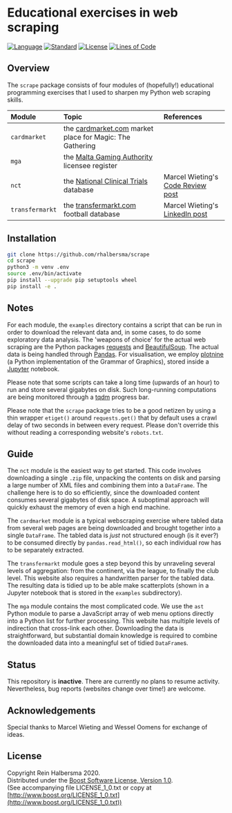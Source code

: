 # Educational exercises in web scraping

[![Language](https://img.shields.io/badge/language-Python-blue.svg)](https://www.python.org/)
[![Standard](https://img.shields.io/badge/Python-3.8-blue.svg)](https://en.wikipedia.org/wiki/History_of_Python)
[![License](https://img.shields.io/badge/license-Boost-blue.svg)](https://opensource.org/licenses/BSL-1.0)
[![Lines of Code](https://tokei.rs/b1/github/rhalbersma/scrape?category=code)](https://github.com/rhalbersma/scrape)

## Overview

The `scrape` package consists of four modules of (hopefully!) educational programming exercises that I used to sharpen my Python web scraping skills.

| Module          | Topic | References |
| :-------------- | :---- | :--------- |
| `cardmarket`    | the [cardmarket.com](https://www.cardmarket.com/en/Magic/Products/Search) market place for Magic: The Gathering | |
| `mga`           | the [Malta Gaming Authority](https://www.mga.org.mt/mgalicenseeregister/) licensee register | |
| `nct`           | the [National Clinical Trials](https://clinicaltrials.gov/ct2/resources/download#DownloadAllData) database | Marcel Wieting's [Code Review post](https://codereview.stackexchange.com/questions/239521/performance-read-large-amount-of-xmls-and-load-into-single-csv) |
| `transfermarkt` | the [transfermarkt.com](https://www.transfermarkt.com/wettbewerbe/europa) football database | Marcel Wieting's [LinkedIn post](https://www.linkedin.com/pulse/web-scraping-relative-age-effect-professional-football-marcel-wieting/?trackingId=d8UqaacWy%2FaNdTYFhh4MsQ%3D%3D) |

## Installation

```bash
git clone https://github.com/rhalbersma/scrape
cd scrape
python3 -m venv .env
source .env/bin/activate
pip install --upgrade pip setuptools wheel
pip install -e .
```

## Notes

For each module, the `examples` directory contains a script that can be run in order to download the relevant data and, in some cases, to do some exploratory data analysis. The 'weapons of choice' for the actual web scraping are the Python packages [requests](https://requests.readthedocs.io/en/master/) and [BeautifulSoup](https://www.crummy.com/software/BeautifulSoup/bs4/doc/). The actual data is being handled through [Pandas](https://pandas.pydata.org/). For visualisation, we employ [plotnine](https://plotnine.readthedocs.io/en/stable/) (a Python implementation of the Grammar of Graphics), stored inside a [Jupyter](https://jupyter.org/) notebook.

Please note that some scripts can take a long time (upwards of an hour) to run and store several gigabytes on disk. Such long-running computations are being monitored through a [tqdm](https://github.com/tqdm/tqdm) progress bar.

Please note that the `scrape` package tries to be a good netizen by using a thin wrapper `etiget()` around `requests.get()` that by default uses a crawl delay of two seconds in between every request. Please don't override this without reading a corresponding website's `robots.txt`.

## Guide

The `nct` module is the easiest way to get started. This code involves downloading a single `.zip` file, unpacking the contents on disk and parsing a large number of XML files and combining them into a `DataFrame`. The challenge here is to do so efficiently, since the downloaded content consumes several gigabytes of disk space. A suboptimal approach will quickly exhaust the memory of even a high end machine.

The `cardmarket` module is a typical webscraping exercise where tabled data from several web pages are being downloaded and brought together into a single `DataFrame`. The tabled data is *just* not structured enough (is it ever?) to be consumed directly by `pandas.read_html()`, so each individual row has to be separately extracted.

The `transfermarkt` module goes a step beyond this by unraveling several levels of aggregation: from the continent, via the league, to finally the club level. This website also requires a handwritten parser for the tabled data. The resulting data is tidied up to be able make scatterplots (shown in a Jupyter notebook that is stored in the `examples` subdirectory).

The `mga` module contains the most complicated code. We use the `ast` Python module to parse a JavaScript array of web menu options directly into a Python list for further processing. This website has multiple levels of indirection that cross-link each other. Downloading the data is straightforward, but substantial domain knowledge is required to combine the downloaded data into a meaningful set of tidied `DataFrame`s.

## Status

This repository is **inactive**. There are currently no plans to resume activity. Nevertheless, bug reports (websites change over time!) are welcome.

## Acknowledgements

Special thanks to Marcel Wieting and Wessel Oomens for exchange of ideas.

## License

Copyright Rein Halbersma 2020.  
Distributed under the [Boost Software License, Version 1.0](http://www.boost.org/users/license.html).  
(See accompanying file LICENSE_1_0.txt or copy at [http://www.boost.org/LICENSE_1_0.txt](http://www.boost.org/LICENSE_1_0.txt))
